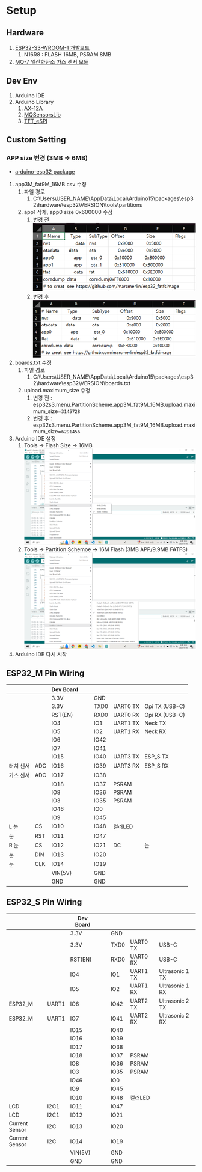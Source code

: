 # Setup

## Hardware

1. [ESP32-S3-WROOM-1 개발보드](https://smartstore.naver.com/bneware/products/6729229592)  
   1. N16R8 : FLASH 16MB, PSRAM 8MB  
2. [MQ-7 일산화탄소 가스 센서 모듈](https://www.devicemart.co.kr/goods/view?no=1327402)  

## Dev Env
1. Arduino IDE
2. Arduino Library
   1. [AX-12A](https://github.com/likhogub/AX-12A-servo-library/tree/master)
   2. [MQSensorsLib](https://github.com/miguel5612/MQSensorsLib)
   3. [TFT_eSPI](https://github.com/Bodmer/TFT_eSPI.git)

## Custom Setting

### APP size 변경 (3MB -> 6MB)

- [arduino-esp32 package](https://github.com/espressif/arduino-esp32/releases)  

1. app3M_fat9M_16MB.csv 수정
   1. 파일 경로
      1. C:\Users\USER_NAME\AppData\Local\Arduino15\packages\esp32\hardware\esp32\VERSION\tools\partitions
   2. app1 삭제, app0 size 0x600000 수정
      1. 변경 전  
         ![img](./app3M_fat9M_16MB.csv_no_change.png)  
      2. 변경 후  
         ![img](./app3M_fat9M_16MB.csv_change.png)  
2. boards.txt 수정
   1. 파일 경로
      1. C:\Users\USER_NAME\AppData\Local\Arduino15\packages\esp32\hardware\esp32\VERSION\boards.txt
   2. upload.maximum_size 수정
      1. 변경 전 : esp32s3.menu.PartitionScheme.app3M_fat9M_16MB.upload.maximum_size=`3145728`
      2. 변경 후 : esp32s3.menu.PartitionScheme.app3M_fat9M_16MB.upload.maximum_size=`6291456`
3. Arduino IDE 설정
   1. Tools -> Flash Size -> 16MB
      ![img](./flash_size_16mb.png)
   2. Tools -> Partition Schemoe -> 16M Flash (3MB APP/9.9MB FATFS)
      ![img](./partition_scheme_16m_flash.png)
4. Arduino IDE 다시 시작

## ESP32_M Pin Wiring

|           |     | Dev Board |     |     |      |          |                |
| --------- | --- | --------- | --- | --- | ---- | -------- | -------------- |
|           |     | 3.3V      |     |     | GND  |          |                |
|           |     | 3.3V      |     |     | TXD0 | UART0 TX | Opi TX (USB-C) |
|           |     | RST(EN)   |     |     | RXD0 | UART0 RX | Opi RX (USB-C) |
|           |     | IO4       |     |     | IO1  | UART1 TX | Neck TX        |
|           |     | IO5       |     |     | IO2  | UART1 RX | Neck RX        |
|           |     | IO6       |     |     | IO42 |          |                |
|           |     | IO7       |     |     | IO41 |          |                |
|           |     | IO15      |     |     | IO40 | UART3 TX | ESP_S TX       |
| 터치 센서 | ADC | IO16      |     |     | IO39 | UART3 RX | ESP_S RX       |
| 가스 센서 | ADC | IO17      |     |     | IO38 |          |                |
|           |     | IO18      |     |     | IO37 | PSRAM    |                |
|           |     | IO8       |     |     | IO36 | PSRAM    |                |
|           |     | IO3       |     |     | IO35 | PSRAM    |                |
|           |     | IO46      |     |     | IO0  |          |                |
|           |     | IO9       |     |     | IO45 |          |                |
| L 눈      | CS  | IO10      |     |     | IO48 | 컬러LED  |                |
| 눈        | RST | IO11      |     |     | IO47 |          |                |
| R 눈      | CS  | IO12      |     |     | IO21 | DC       | 눈             |
| 눈        | DIN | IO13      |     |     | IO20 |          |                |
| 눈        | CLK | IO14      |     |     | IO19 |          |                |
|           |     | VIN(5V)   |     |     | GND  |          |                |
|           |     | GND       |     |     | GND  |          |                |

## ESP32_S Pin Wiring

|                |       | Dev Board |     |     |      |          |                 |
| -------------- | ----- | --------- | --- | --- | ---- | -------- | --------------- |
|                |       | 3.3V      |     |     | GND  |          |                 |
|                |       | 3.3V      |     |     | TXD0 | UART0 TX | USB-C           |
|                |       | RST(EN)   |     |     | RXD0 | UART0 RX | USB-C           |
|                |       | IO4       |     |     | IO1  | UART1 TX | Ultrasonic 1 TX |
|                |       | IO5       |     |     | IO2  | UART1 RX | Ultrasonic 1 RX |
| ESP32_M        | UART1 | IO6       |     |     | IO42 | UART2 TX | Ultrasonic 2 TX |
| ESP32_M        | UART1 | IO7       |     |     | IO41 | UART2 RX | Ultrasonic 2 RX |
|                |       | IO15      |     |     | IO40 |          |                 |
|                |       | IO16      |     |     | IO39 |          |                 |
|                |       | IO17      |     |     | IO38 |          |                 |
|                |       | IO18      |     |     | IO37 | PSRAM    |                 |
|                |       | IO8       |     |     | IO36 | PSRAM    |                 |
|                |       | IO3       |     |     | IO35 | PSRAM    |                 |
|                |       | IO46      |     |     | IO0  |          |                 |
|                |       | IO9       |     |     | IO45 |          |                 |
|                |       | IO10      |     |     | IO48 | 컬러LED  |                 |
| LCD            | I2C1  | IO11      |     |     | IO47 |          |                 |
| LCD            | I2C1  | IO12      |     |     | IO21 |          |                 |
| Current Sensor | I2C   | IO13      |     |     | IO20 |          |                 |
| Current Sensor | I2C   | IO14      |     |     | IO19 |          |                 |
|                |       | VIN(5V)   |     |     | GND  |          |                 |
|                |       | GND       |     |     | GND  |          |                 |
